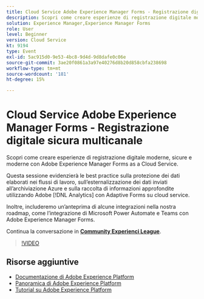 ```yaml
---
title: Cloud Service Adobe Experience Manager Forms - Registrazione digitale sicura multicanale
description: Scopri come creare esperienze di registrazione digitale moderne, sicure e moderne con Adobe Experience Manager Forms as a Cloud Service. Questa sessione evidenzierà le best practice sulla protezione dei dati elaborati nei flussi di lavoro, sull’esternalizzazione dei dati inviati all’archiviazione Azure e sulla raccolta di informazioni approfondite utilizzando Adobe [!DNL Analytics] con Adaptive Forms su cloud service.
solution: Experience Manager,Experience Manager Forms
role: User
level: Beginner
version: Cloud Service
kt: 9194
type: Event
exl-id: 5ac915d0-9e53-4bc8-9d4d-9d8dafe0c06e
source-git-commit: 3ae20f0861a3a97e40276d8b20d858cbfa238698
workflow-type: tm+mt
source-wordcount: '181'
ht-degree: 15%

---
```


# Cloud Service Adobe Experience Manager Forms - Registrazione digitale sicura multicanale

Scopri come creare esperienze di registrazione digitale moderne, sicure e moderne con Adobe Experience Manager Forms as a Cloud Service.

Questa sessione evidenzierà le best practice sulla protezione dei dati elaborati nei flussi di lavoro, sull’esternalizzazione dei dati inviati all’archiviazione Azure e sulla raccolta di informazioni approfondite utilizzando Adobe [!DNL Analytics] con Adaptive Forms su cloud service.

Inoltre, includeremo un’anteprima di alcune integrazioni nella nostra roadmap, come l’integrazione di Microsoft Power Automate e Teams con Adobe Experience Manager Forms.

Continua la conversazione in **[Community Experienci League](https://adobe.ly/3CQjKgg)**.

>[!VIDEO](https://video.tv.adobe.com/v/337887/?quality=12&learn=on&hidetitle=true)

## Risorse aggiuntive

- [Documentazione di Adobe Experience Platform](https://experienceleague.adobe.com/docs/experience-platform.html)
- [Panoramica di Adobe Experience Platform](https://experienceleague.adobe.com/docs/experience-platform/landing/home.html?lang=it)
- [Tutorial su Adobe Experience Platform](https://experienceleague.adobe.com/docs/platform-learn/tutorials/overview.html?lang=it)
